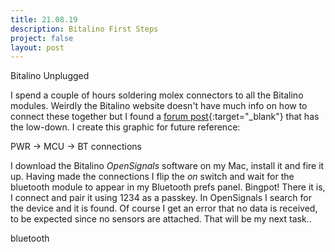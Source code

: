 ```yaml
---
title: 21.08.19
description: Bitalino First Steps
project: false
layout: post
---
```


<div class="img_row">
	<img class="col three" src="{{ site.baseurl }}/images/autonomicladyland/bitalino.jpg" alt="" title="Bitalino Unplugged"/>
</div>
<div class="col three caption">
	Bitalino Unplugged
</div>

I spend a couple of hours soldering molex connectors to all the Bitalino modules. Weirdly the Bitalino website doesn't have much info on how to connect these together but I found a [forum post](https://forum.bitalino.com/viewtopic.php?f=3&t=384){:target="_blank"} that has the low-down. I create this graphic for future reference:

<div class="img_row">
	<img class="col three" src="{{ site.baseurl }}/images/autonomicladyland/PWR-MCU-BT.jpg" alt="" title="connections"/>
</div>
<div class="col three caption">
	PWR -> MCU -> BT connections
</div>

I download the Bitalino _OpenSignals_ software on my Mac, install it and fire it up. Having made the connections I flip the _on_ switch and wait for the bluetooth module to appear in my Bluetooth prefs panel. Bingpot! There it is, I connect and pair it using 1234 as a passkey. In OpenSignals I search for the device and it is found. Of course I get an error that no data is received, to be expected since no sensors are attached. That will be my next task..

<div class="img_row">
	<img class="col three" src="{{ site.baseurl }}/images/autonomicladyland/bluetooth.jpg" alt="" title="bluetooth"/>
</div>
<div class="col three caption">
	bluetooth
</div>